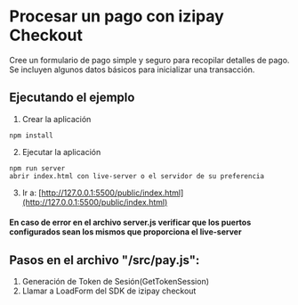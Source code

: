 # Procesar un pago con izipay Checkout

Cree un formulario de pago simple y seguro para recopilar detalles de pago. 
Se incluyen algunos datos básicos para inicializar una transacción.

## Ejecutando el ejemplo

1. Crear la aplicación

~~~
npm install
~~~

2. Ejecutar la aplicación

~~~
npm run server
abrir index.html con live-server o el servidor de su preferencia
~~~

3. Ir a: [http://127.0.0.1:5500/public/index.html](http://127.0.0.1:5500/public/index.html)

#### En caso de error en el archivo server.js verificar que los puertos configurados sean los mismos que proporciona el live-server

## Pasos en el archivo "/src/pay.js":
1. Generación de Token de Sesión(GetTokenSession)
2. Llamar a LoadForm del SDK de izipay checkout